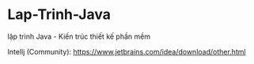 # Lap-Trinh-Java
lập trình Java - Kiến trúc thiết kế phần mềm 

Intellj (Community): https://www.jetbrains.com/idea/download/other.html 
